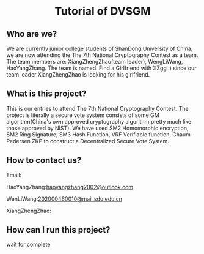 # <center>Tutorial of DVSGM</center>



## Who are we?

We are currently junior college students of ShanDong University of China, we are now attending the The 7th National Cryptography Contest as a team. The team members are: XiangZhengZhao(team leader), WengLiWang, HaoYangZhang. The team is named: Find a Girlfriend with XZgg :) since our team leader XiangZhengZhao is looking for his girlfriend.



## What is this project?

This is our entries to attend The 7th National Cryptography Contest. The project is literally a secure vote system consists of some GM algorithm(China's own approved cryptography algorithm,pretty much like those approved by NIST). We have used SM2 Homomorphic encryption, SM2 Ring Signature, SM3 Hash Function, VRF Verifiable function, Chaum-Pedersen ZKP to construct a Decentralized Secure Vote System.



## How to contact us?

Email:

HaoYangZhang:haoyangzhang2002@outlook.com

WenLiWang:202000460010@mail.sdu.edu.cn

XiangZhengZhao:



## How can I run this project?

wait for complete
